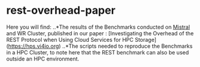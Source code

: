# rest-overhead-paper
Here you will find:
..*The results of the Benchmarks conducted on [Mistral](https://www.dkrz.de/up/systems/mistral) and WR Cluster, published in our paper : 
[Investigating the Overhead of the REST Protocol when Using Cloud Services for HPC Storage] (https://hps.vi4io.org)
..*The scripts needed to reproduce the Benchmarks in a HPC Cluster, to note here that the REST benchmark can also be used outside an HPC environment.